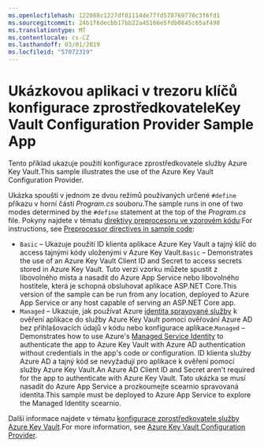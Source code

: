 ```yaml
---
ms.openlocfilehash: 122088c1227df81114de77fd578769770c3f6fd1
ms.sourcegitcommit: 24b1f6decbb17bb22a45166e5fdb0845c65af498
ms.translationtype: MT
ms.contentlocale: cs-CZ
ms.lasthandoff: 03/01/2019
ms.locfileid: "57072319"
---
```

# <a name="key-vault-configuration-provider-sample-app"></a><span data-ttu-id="4a83b-101">Ukázkovou aplikaci v trezoru klíčů konfigurace zprostředkovatele</span><span class="sxs-lookup"><span data-stu-id="4a83b-101">Key Vault Configuration Provider Sample App</span></span>

<span data-ttu-id="4a83b-102">Tento příklad ukazuje použití konfigurace zprostředkovatele služby Azure Key Vault.</span><span class="sxs-lookup"><span data-stu-id="4a83b-102">This sample illustrates the use of the Azure Key Vault Configuration Provider.</span></span>

<span data-ttu-id="4a83b-103">Ukázka spouští v jednom ze dvou režimů používaných určené `#define` příkazu v horní části *Program.cs* souboru.</span><span class="sxs-lookup"><span data-stu-id="4a83b-103">The sample runs in one of two modes determined by the `#define` statement at the top of the *Program.cs* file.</span></span> <span data-ttu-id="4a83b-104">Pokyny najdete v tématu [direktivy preprocesoru ve vzorovém kódu](https://docs.microsoft.com/aspnet/core#preprocessor-directives-in-sample-code):</span><span class="sxs-lookup"><span data-stu-id="4a83b-104">For instructions, see [Preprocessor directives in sample code](https://docs.microsoft.com/aspnet/core#preprocessor-directives-in-sample-code):</span></span>

* <span data-ttu-id="4a83b-105">`Basic` &ndash; Ukazuje použití ID klienta aplikace Azure Key Vault a tajný klíč do access tajnými kódy uloženými v Azure Key Vault.</span><span class="sxs-lookup"><span data-stu-id="4a83b-105">`Basic` &ndash; Demonstrates the use of an Azure Key Vault Client ID and Secret to access secrets stored in Azure Key Vault.</span></span> <span data-ttu-id="4a83b-106">Tuto verzi vzorku můžete spustit z libovolného místa a nasadit do Azure App Service nebo libovolného hostitele, která je schopná obsluhovat aplikace ASP.NET Core.</span><span class="sxs-lookup"><span data-stu-id="4a83b-106">This version of the sample can be run from any location, deployed to Azure App Service or any host capable of serving an ASP.NET Core app.</span></span>
* <span data-ttu-id="4a83b-107">`Managed` &ndash; Ukazuje, jak používat Azure [identita spravované služby](https://docs.microsoft.com/azure/active-directory/managed-identities-azure-resources/overview) k ověření aplikace do služby Azure Key Vault pomocí ověřování Azure AD bez přihlašovacích údajů v kódu nebo konfigurace aplikace.</span><span class="sxs-lookup"><span data-stu-id="4a83b-107">`Managed` &ndash; Demonstrates how to use Azure's [Managed Service Identity](https://docs.microsoft.com/azure/active-directory/managed-identities-azure-resources/overview) to authenticate the app to Azure Key Vault with Azure AD authentication without credentials in the app's code or configuration.</span></span> <span data-ttu-id="4a83b-108">ID klienta služby Azure AD a tajný kód se nevyžadují pro aplikace k ověření pomocí služby Azure Key Vault.</span><span class="sxs-lookup"><span data-stu-id="4a83b-108">An Azure AD Client ID and Secret aren't required for the app to authenticate with Azure Key Vault.</span></span> <span data-ttu-id="4a83b-109">Tato ukázka se musí nasadit do Azure App Service a prozkoumejte scearnio spravovaná identita.</span><span class="sxs-lookup"><span data-stu-id="4a83b-109">This sample must be deployed to Azure App Service to explore the Managed Identity scearnio.</span></span>

<span data-ttu-id="4a83b-110">Další informace najdete v tématu [konfigurace zprostředkovatele služby Azure Key Vault](https://docs.microsoft.com/aspnet/core/security/key-vault-configuration).</span><span class="sxs-lookup"><span data-stu-id="4a83b-110">For more information, see [Azure Key Vault Configuration Provider](https://docs.microsoft.com/aspnet/core/security/key-vault-configuration).</span></span>
